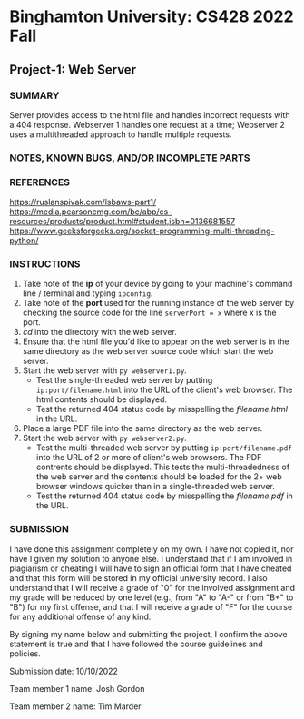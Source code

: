 # Binghamton University: CS428 2022 Fall

## Project-1: Web Server

### SUMMARY

[Provide a short description of your program's functionality, no more than a couple sentences]: #
Server provides access to the html file and handles incorrect requests with a 404 response.
Webserver 1 handles one request at a time; Webserver 2 uses a multithreaded approach to handle multiple requests.
 
### NOTES, KNOWN BUGS, AND/OR INCOMPLETE PARTS

[Add any notes you have here and/or any parts of the project you were not able to complete]: #

### REFERENCES

[List any outside resources used]: #
https://ruslanspivak.com/lsbaws-part1/
https://media.pearsoncmg.com/bc/abp/cs-resources/products/product.html#student,isbn=0136681557
https://www.geeksforgeeks.org/socket-programming-multi-threading-python/

### INSTRUCTIONS

[Provide clear and complete step-by-step instructions on how to run and test your project]: #
1. Take note of the **ip** of your device by going to your machine's command line / terminal and typing `ipconfig`.
2. Take note of the **port** used for the running instance of the web server by checking the source code for the line `serverPort = x` where x is the port.
3. *cd* into the directory with the web server.
4. Ensure that the html file you'd like to appear on the web server is in the same directory as the web server source code which start the web server.
5. Start the web server with `py webserver1.py`.
    - Test the single-threaded web server by putting `ip:port/filename.html` into the URL of the client's web browser. The html contents should be displayed.
    - Test the returned 404 status code by misspelling the *filename.html* in the URL.
6. Place a large PDF file into the same directory as the web server.
7. Start the web server with `py webserver2.py`.
    - Test the multi-threaded web server by putting `ip:port/filename.pdf` into the URL of 2 or more of client's web browsers. The PDF contrents should be displayed. This tests the multi-threadedness of the web server and the contents should be loaded for the 2+ web browser windows quicker than in a single-threaded web server.
    - Test the returned 404 status code by misspelling the *filename.pdf* in the URL.

### SUBMISSION

I have done this assignment completely on my own. I have not copied it, nor have I given my solution to anyone else. I understand that if I am involved in plagiarism or cheating I will have to sign an official form that I have cheated and that this form will be stored in my official university record. I also understand that I will receive a grade of "0" for the involved assignment and my grade will be reduced by one level (e.g., from "A" to "A-" or from "B+" to "B") for my first offense, and that I will receive a grade of "F" for the course for any additional offense of any kind.

By signing my name below and submitting the project, I confirm the above statement is true and that I have followed the course guidelines and policies.

Submission date: 10/10/2022

Team member 1 name: Josh Gordon

Team member 2 name: Tim Marder
